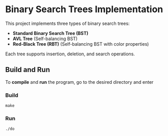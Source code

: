 # Binary Search Trees Implementation

This project implements three types of binary search trees:
- **Standard Binary Search Tree (BST)**
- **AVL Tree** (Self-balancing BST)
- **Red-Black Tree (RBT)** (Self-balancing BST with color properties)

Each tree supports insertion, deletion, and search operations.

## **Build and Run**
To **compile** and **run** the program, go to the desired directory and enter

### **Build**
```
make
```
### **Run**
```
./do
```
